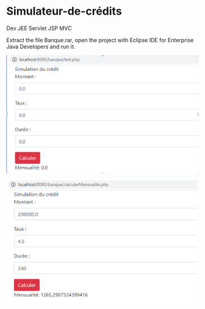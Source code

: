 # Simulateur-de-crédits
Dev JEE Servlet JSP MVC

Extract the file Banque.rar, open the project with Eclipse IDE for Enterprise Java Developers and run it.

![Formulaire](Capture1.PNG)

![Formulaire](Capture2.PNG)
